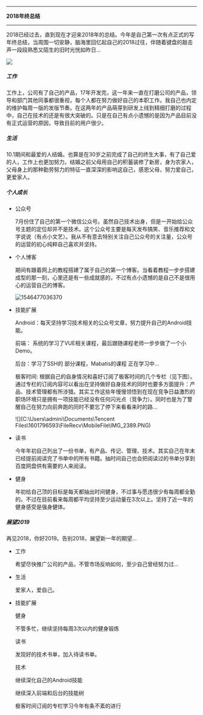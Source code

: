 ​										

---

**2018年终总结**	

---

2018已经过去，直到现在才迎来2018年的总结。今年是自己第一次有点正式的写年终总结，当周围一切安静，脑海里回忆起自己的2018过往，伴随着键盘的敲击声一段段熟悉又陌生的旧时光恍如昨日...

![](C:\Users\admini\Pictures\timg.jpg)

##### 工作

工作上，公司有了自己的产品，17年开发完，这一年来一直在打磨公司的产品，领导和部门其他同事都很重视，每个人都在努力做好自己的本职工作。我自己也内定的维护每周一版的发版节奏。在这两年的产品萌芽到研发上线到精细打磨的过程中，自己在技术的还是有很大突破的。只是在自己有点小遗憾的是因为产品目前没有正式运营的原因，导致目前的用户很少。

##### 生活

10.1期间和最爱的人结婚。也算是在30岁之前完成了自己的终生大事，有了自己爱的人，工作上也更加努力。结婚之前父母用自己的积蓄装修了新房，身为农家人，父母身上的那种勤劳努力的特征一直深深的影响这自己，感恩父母，努力爱自己，更爱家人。

##### 个人成长

- 公众号

  7月份住了自己的第一个微信公众号。虽然自己技术出身，但是一开始给公众号主题的定位却并不是技术。这个公众号主要是每天发布搞笑、音乐推荐和文字说说（有点小文艺）。我从不有意去特别关注自己公众号的关注量，公众号的运营的初心纯粹自己喜欢并坚持。

- 个人博客

  期间有跟着网上的教程搭建了属于自己的第一个博客。当看着教程一步步搭建成型的那一刻，心里还是有一些成就感的，不过有点小遗憾的是自己不是很用心的运营自己的博客。

  ![1546477036370](C:\Users\admini\AppData\Roaming\Typora\typora-user-images\1546477036370.png)

- 技能扩展

  Android：每天坚持学习技术相关的公众号文章，努力提升自己的Android技能。

  前端： 系统的学习了VUE相关课程，最后跟随课程老师一步步做了一个小Demo。

  后台：学习了SSH的 部分课程，Mabatis的课程 正在学习中...

  极客时间: 根据自己的自身情况和喜好订阅了极客时间的几个专栏（见下图）。通过专栏的订阅内容可以看出在坚持做好自身技术的同时也要多方面提升：产品、技术管理都有所涉猎。其实工作这些年慢慢领悟到在现在竞争日益激烈的职场环境只是拥有一项技能已经没有任何闪光点（竞争力）。同时也是为了警醒自己在努力向前奔跑的同时不要忘了停下来看看来时的路...

  ![](C:\Users\admini\Documents\Tencent Files\1601796593\FileRecv\MobileFile\IMG_2389.PNG)

- 读书

  今年年初自己列出了一份书单，有产品、传记、管理、技术。其实自己在年末已经提前阅读完了书单中的所有书籍。抽时间自己也会把阅读过的书单分享到百度网盘供有需要的人来阅读。

- 健身

  年初给自己顶的目标是每天都抽出时间健身，不过事与愿违很少有每周都全勤的。不过在目前看来每周都平均坚持至少运动量在3次以上。坚持了近一年的健身感受是强身健体。

##### 展望2019

再见2018，你好2019。告别2018，展望新一年的期望...

- 工作

  希望尽快推广公司的产品，不管市场反响如何，至少自己曾经努力过...

- 生活

  爱家人，爱自己。

- 技能扩展

  健身

  不管多忙，继续坚持每周3次以内的健身锻炼

  读书

  发现好的技术书单，加入待读书单。

  技术

  继续深化自己的Android技能

  继续深入前端和后台的技能树

  极客时间订阅的专栏学习今年有条不紊的进行